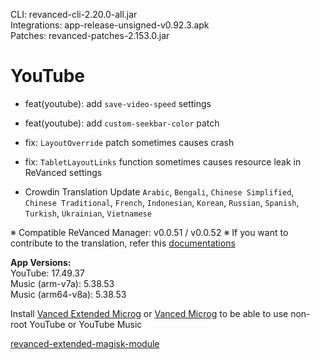 CLI: revanced-cli-2.20.0-all.jar  
Integrations: app-release-unsigned-v0.92.3.apk  
Patches: revanced-patches-2.153.0.jar  

YouTube
==
- feat(youtube): add `save-video-speed` settings
- feat(youtube): add `custom-seekbar-color` patch

- fix: `LayoutOverride` patch sometimes causes crash
- fix: `TabletLayoutLinks` function sometimes causes resource leak in ReVanced settings

- Crowdin Translation Update
`Arabic`, `Bengali`, `Chinese Simplified`, `Chinese Traditional`, `French`, `Indonesian`, `Korean`, `Russian`, `Spanish`, `Turkish`, `Ukrainian`, `Vietnamese`

※ Compatible ReVanced Manager: v0.0.51 / v0.0.52
※ If you want to contribute to the translation, refer this [documentations](https://telegra.ph/How-to-contribute-to-Crowdin-translations-via-upload-of-stringsxml-file-11-10)
  
**App Versions:**  
YouTube: 17.49.37  
Music (arm-v7a): 5.38.53  
Music (arm64-v8a): 5.38.53  

Install [Vanced Extended Microg](https://github.com/inotia00/VancedMicroG/releases) or [Vanced Microg](https://github.com/TeamVanced/VancedMicroG/releases) to be able to use non-root YouTube or YouTube Music  

[revanced-extended-magisk-module](https://github.com/MatadorProBr/revanced-extended-magisk-module)  
